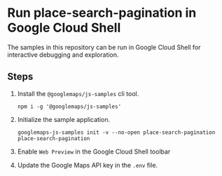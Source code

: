 # Run place-search-pagination in Google Cloud Shell

The samples in this repository can be run in Google Cloud Shell for interactive debugging and exploration.

## Steps

1. Install the `@googlemaps/js-samples` cli tool.

    ```
    npm i -g '@googlemaps/js-samples'
    ```
1. Initialize the sample application. 
    ```
    googlemaps-js-samples init -v --no-open place-search-pagination place-search-pagination
    ```
1. Enable `Web Preview` in the Google Cloud Shell toolbar
1. Update the Google Maps API key in the `.env` file.
